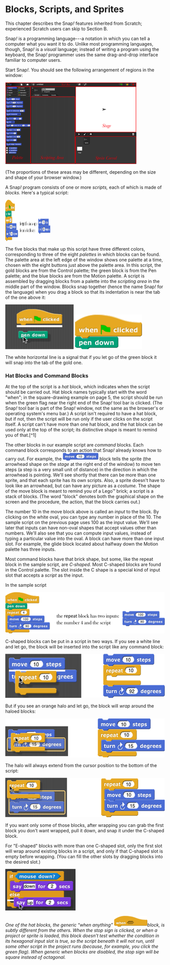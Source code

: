 # Blocks, Scripts, and Sprites

This chapter describes the Snap<em>!</em> features inherited from Scratch;
experienced Scratch users can skip to Section B.

Snap<em>!</em> is a programming language---a notation in which you can tell a
computer what you want it to do. Unlike most programming languages,
though, Snap<em>!</em> is a *visual* language; instead of writing a program
using the keyboard, the Snap<em>!</em> programmer uses the same drag-and-drop
interface familiar to computer users.

Start Snap<em>!</em>. You should see the following arrangement of regions in the window:

<img src="/content/assets/images/image5.png" style="width:415px; height:258px">

(The proportions of these areas may be different, depending on the size
and shape of your browser window.)


A Snap<em>!</em> program consists of one or more *scripts,* each of which is made of *blocks.* Here's a typical script:

<img src="/content/assets/images/image6.png" style="width:142px; height:130px">


The five blocks that make up this script have three different colors, corresponding to three of the eight *palettes* in which blocks can be found. The palette area at the left edge of the window shows one palette at a time, chosen with the eight buttons just above the palette area. In this script, the gold blocks are from the Control palette; the green block is from the Pen palette; and
the blue blocks are from the Motion palette. A script is assembled by dragging blocks from a palette into the *scripting area* in the middle part of the window. Blocks snap together (hence the name Snap<em>!</em> for the language) when you drag a block so that its indentation is near the tab of the one above it:

<img src="/content/assets/images/image7.png" style="width:216px; height:141px">
<img src="/content/assets/images/image8.png" style="width:212px; height:109px">

The white horizontal line is a signal that if you let go of the green
block it will snap into the tab of the gold one.

### Hat Blocks and Command Blocks

At the top of the script is a *hat* block, which indicates when the
script should be carried out. Hat block names typically start with the
word "when"; in the square-drawing example on page 5, the script should
be run when the green flag near the right end of the Snap<em>!</em> tool bar is
clicked. (The Snap<em>!</em> tool bar is part of the Snap<em>!</em> window, not the
same as the browser's or operating system's menu bar.) A script isn't
required to have a hat block, but if not, then the script will be run
only if the user clicks on the script itself. A script can't have more
than one hat block, and the hat block can be used only at the top of the
script; its distinctive shape is meant to remind you of that.[^1]


The other blocks in our example script are *command* blocks. Each command block corresponds to an action that Snap<em>!</em> already knows how to carry out. For example, the <img src="/content/assets/images/image9.png" style="width:112px; height:24px"> block tells the sprite (the arrowhead shape on the *stage* at the right end of the window) to move ten steps (a step is a very small unit of distance) in the direction in which the arrowhead is pointing. We'll see shortly that there can be more than one sprite, and that each sprite has its own scripts. Also, a sprite doesn't have to look like an arrowhead, but can have any picture as a *costume.* The shape of the move block is meant to remind you of a
Lego™ brick; a script is a stack of blocks. (The word "block" denotes
both the graphical shape on the screen and the procedure, the action,
that the block carries out.)


The number 10 in the move block above is called an *input* to the block. By clicking on the white oval, you can type any number in place of the 10. The sample script on the previous page uses 100 as the input value. We'll see later that inputs can have non-oval shapes that accept values other than numbers. We'll also see that you can compute input values, instead of typing a particular value into the oval. A block can have more than one input slot. For example,
the glide block located about halfway down the Motion palette has three
inputs.

Most command blocks have that brick shape, but some, like the repeat
block in the sample script, are *C‑shaped.* Most C-shaped blocks are
found in the Control palette. The slot inside the C shape is a special
kind of input slot that accepts a *script* as the input.


In the sample script

<img src="/content/assets/images/image6.png" style="width:600px; height:130px">

C-shaped blocks can be put in a script in
two ways. If you see a white line and let go, the block will be inserted
into the script like any command block:

<img src="/content/assets/images/image12.png" style="width:547px; height:139px">

But if you see an orange halo and let go,
the block will *wrap* around the haloed blocks:

<img src="/content/assets/images/image16.png" style="width:550px; height:123px">

The halo will always extend from the
cursor position to the bottom of the script:

<img src="/content/assets/images/image20.png" style="width:550px; height:124px">

If you want only some of those blocks, after wrapping you can grab the
first block you don't want wrapped, pull it down, and snap it under the
C-shaped block.

For "E-shaped" blocks with more than one
C-shaped slot, only the first slot will wrap around existing blocks in a
script, and only if that C-shaped slot is empty before wrapping. (You
can fill the other slots by dragging blocks into the desired slot.)

<img src="/content/assets/images/image24.png" style="width:222px; height:131px">

<!--<img src="/content/assets/images/image25.png" style="width:33px; height:23px">
-->

<em>One of the hat blocks, the generic “when anything” <img src="/content/assets/images/image10.png" style="width:105px; height:34px">block, is subtly different from the others. When the stop sign is clicked, or when a project or sprite is loaded, this block doesn’t test whether the condition in its hexagonal input slot is true, so the script beneath it will not run, until some other script in the project runs (because, for example, you click the green flag). When generic when blocks are disabled, the stop sign will be square instead of octagonal.</em>